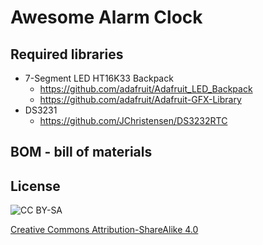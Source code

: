 Awesome Alarm Clock
===================


Required libraries
------------------

* 7-Segment LED HT16K33 Backpack
   * https://github.com/adafruit/Adafruit_LED_Backpack
   * https://github.com/adafruit/Adafruit-GFX-Library
* DS3231
   * https://github.com/JChristensen/DS3232RTC


BOM - bill of materials
-----------------------

License
-------

![CC BY-SA](http://mirrors.creativecommons.org/presskit/buttons/88x31/png/by.png)

[Creative Commons Attribution-ShareAlike 4.0](https://creativecommons.org/licenses/by-sa/4.0/legalcode)
